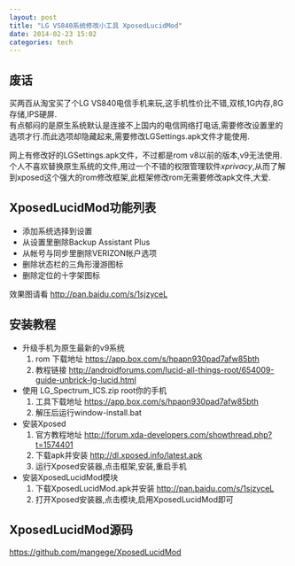 ```yaml
---
layout: post
title: "LG VS840系统修改小工具 XposedLucidMod"
date: 2014-02-23 15:02
categories: tech
---
```


废话
------

买两百从淘宝买了个LG VS840电信手机来玩,这手机性价比不错,双核,1G内存,8G存储,IPS硬屏.  
有点郁闷的是原生系统默认是连接不上国内的电信网络打电话,需要修改设置里的选项才行.而此选项却隐藏起来,需要修改LGSettings.apk文件才能使用.

网上有修改好的LGSettings.apk文件，不过都是rom v8以前的版本,v9无法使用.  
个人不喜欢替换原生系统的文件,用过一个不错的权限管理软件*xprivacy*,从而了解到xposed这个强大的rom修改框架,此框架修改rom无需要修改apk文件,大爱.

XposedLucidMod功能列表
------

* 添加系统选择到设置
* 从设置里删除Backup Assistant Plus
* 从帐号与同步里删除VERIZON帐户选项
* 删除状态栏的三角形漫游图标
* 删除定位的十字架图标

效果图请看 http://pan.baidu.com/s/1sjzyceL

安装教程
--------

* 升级手机为原生最新的v9系统
  1. rom 下载地址 https://app.box.com/s/hpapn930pad7afw85bth
  2. 教程链接 http://androidforums.com/lucid-all-things-root/654009-guide-unbrick-lg-lucid.html
* 使用 LG_Spectrum_ICS.zip root你的手机
  1. 工具下载地址 https://app.box.com/s/hpapn930pad7afw85bth
  2. 解压后运行window-install.bat
* 安装Xposed
  1. 官方教程地址 http://forum.xda-developers.com/showthread.php?t=1574401
  2. 下载apk并安装 http://dl.xposed.info/latest.apk
  3. 运行Xposed安装器,点击框架,安装,重启手机
* 安装XposedLucidMod模块
  1. 下载XposedLucidMod.apk并安装 http://pan.baidu.com/s/1sjzyceL
  2. 打开Xposed安装器,点击模块,启用XposedLucidMod即可

XposedLucidMod源码
------------------
https://github.com/mangege/XposedLucidMod
